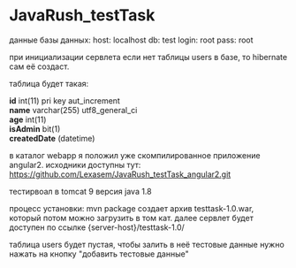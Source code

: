 # JavaRush_testTask
данные базы данных:
host: localhost
db: test
login: root
pass: root

при инициализации сервлета если нет таблицы users в базе,
то hibernate сам её создаст.

таблица будет такая:

**id** int(11) pri key aut_increment<br>
**name** varchar(255) utf8_general_ci<br>
**age** int(11)<br>
**isAdmin** bit(1)<br>
**createdDate** (datetime)


в каталог webapp я положил уже скомпилированное приложение angular2.
исходники доступны тут: https://github.com/Lexasem/JavaRush_testTask_angular2.git

тестирвоал в tomcat 9
версия java 1.8


процесс установки:
mvn package создает архив testtask-1.0.war, который потом можно загрузить в том кат.
далее сервлет будет доступен по ссылке {server-host}/testtask-1.0/

таблица users будет пустая, чтобы залить в неё тестовые данные нужно нажать на кнопку "добавить тестовые данные"
